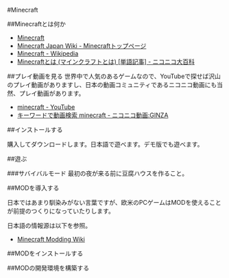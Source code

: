 #Minecraft

##Minecraftとは何か

* [Minecraft](https://minecraft.net/)
* [Minecraft Japan Wiki - Minecraftトップページ](http://www26.atwiki.jp/minecraft/pages/1061.html)
* [Minecraft - Wikipedia](http://ja.wikipedia.org/wiki/Minecraft)
* [Minecraftとは (マインクラフトとは) [単語記事] - ニコニコ大百科](http://dic.nicovideo.jp/a/minecraft)

##プレイ動画を見る
世界中で人気のあるゲームなので、YouTubeで探せば沢山のプレイ動画がありますし、日本の動画コミュニティであるニコニコ動画にも当然、プレイ動画があります。

* [minecraft - YouTube](https://www.youtube.com/results?search_query=minecraft)
* [キーワードで動画検索 minecraft - ニコニコ動画:GINZA](http://www.nicovideo.jp/search/minecraft?sort=v&order=d)

##インストールする

購入してダウンロードします。日本語で遊べます。デモ版でも遊べます。

##遊ぶ

###サバイバルモード
最初の夜が来る前に豆腐ハウスを作ること。

##MODを導入する

日本ではあまり馴染みがない言葉ですが、欧米のPCゲームはMODを使えることが前提のつくりになっていたりします。

日本語の情報源は以下を参照。

* [Minecraft Modding Wiki](http://minecraftjp.info/modding/index.php/Minecraft_Modding_Wiki)

##MODをインストールする


##MODの開発環境を構築する




